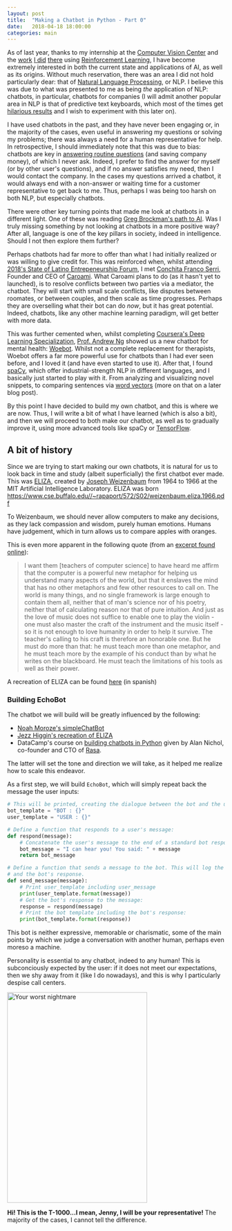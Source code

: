 ```yaml
---
layout: post
title:  "Making a Chatbot in Python - Part 0"
date:   2018-04-18 18:00:00
categories: main
---
```


As of last year, thanks to my internship at the [Computer Vision Center](http://www.cvc.uab.es) and the [work](https://github.com/PDillis/DQN-CarRacing) [I did](https://github.com/PDillis/CartPole-Cases) [there](https://github.com/PDillis/Experiment-CarRacing) using [Reinforcement Learning](https://deeplearning4j.org/deepreinforcementlearning), I have become extremely interested in both the current state and applications of AI, as well as its origins. Without much reservation, there was an area I did not hold particularly dear: that of [Natural Language Processing](https://en.wikipedia.org/wiki/Natural-language_processing), or NLP. I believe this was due to what was presented to me as being *the* application of NLP: chatbots, in particular, chatbots for companies (I will admit another popular area in NLP is that of predictive text keyboards, which most of the times get [hilarious results](https://twitter.com/botnikstudios/status/986295833451692032) and I wish to experiment with this later on).

I have used chatbots in the past, and they have never been engaging or, in the majority of the cases, even useful in answering my questions or solving my problems; there was always a need for a human representative for help. In retrospective, I should immediately note that this was due to bias: chatbots are key in [answering routine questions](https://www.ibm.com/blogs/watson/2017/10/how-chatbots-reduce-customer-service-costs-by-30-percent/) (and saving company money), of which I never ask. Indeed, I prefer to find the answer for myself (or by other user's questions), and if no answer satisfies my need, then I would contact the company. In the cases my questions arrived a chatbot, it would always end with a non-answer or waiting time for a customer representative to get back to me. Thus, perhaps I was being too harsh on both NLP, but especially chatbots.

There were other key turning points that made me look at chatbots in a different light. One of these was reading [Greg Brockman's path to AI](https://blog.gregbrockman.com/my-path-to-openai). Was I truly missing something by not looking at chatbots in a more positive way? After all, language is one of the key pillars in society, indeed in intelligence. Should I not then explore them further? 

Perhaps chatbots had far more to offer than what I had initially realized or was willing to give credit for. This was reinforced when, whilst attending [2018's State of Latino Entrepeneurship Forum](https://www.gsb.stanford.edu/events/2018-state-latino-entrepreneurship-forum), I met [Conchita Franco Serri](https://www.linkedin.com/in/conchitaserri), Founder and CEO of [Caroami](http://caroami.com/). What Caroami plans to do (as it hasn't yet to launched), is to resolve conflicts between two parties via a mediator, the chatbot. They will start with small scale conflicts, like disputes between roomates, or between couples, and then scale as time progresses. Perhaps they are overselling what their bot can do *now*, but it has great potential. Indeed, chatbots, like any other machine learning paradigm, will get better with more data.

This was further cemented when, whilst completing [Coursera's Deep Learning Specialization](https://www.coursera.org/account/accomplishments/specialization/certificate/M94FBCS34JG5), [Prof. Andrew Ng](http://www.andrewng.org/) showed us a new chatbot for mental health: [Woebot](https://woebot.io/). Whilst not a complete replacement for therapists, Woebot offers a far more powerful use for chatbots than I had ever seen before, and I loved it (and have even started to use it). After that, I found [spaCy](https://spacy.io/), which offer industrial-strength NLP in different languages, and I basically just started to play with it. From analyzing and visualizing novel snippets, to comparing sentences via [word vectors](https://blog.acolyer.org/2016/04/21/the-amazing-power-of-word-vectors/) (more on that on a later blog post).  

By this point I have decided to build my own chatbot, and this is where we are now. Thus, I will write a bit of what I have learned (which is also a bit), and then we will proceed to both make our chatbot, as well as to gradually improve it, using more advanced tools like spaCy or [TensorFlow](https://www.tensorflow.org/).

## A bit of history

Since we are trying to start making our own chatbots, it is natural for us to look back in time and study (albeit superficially) the first chatbot ever made. This was [ELIZA](https://en.wikipedia.org/wiki/ELIZA), created by [Joseph Weizenbaum](http://history.computer.org/pioneers/weizenbaum.html) from 1964 to 1966 at the MIT Artificial Intelligence Laboratory. ELIZA was born https://www.cse.buffalo.edu//~rapaport/572/S02/weizenbaum.eliza.1966.pdf


To Weizenbaum, we should never allow computers to make any decisions, as they lack compassion and wisdom, purely human emotions. Humans have judgement, which in turn allows us to compare apples with oranges. 

This is even more apparent in the following quote (from an [excerpt found online](https://web.archive.org/web/20050508173416/http://www.smeed.org/1735)):

> I want them [teachers of computer science] to have heard me affirm that the computer is a powerful new metaphor for helping us understand many aspects of the world, but that it enslaves the mind that has no other metaphors and few other resources to call on. The world is many things, and no single framework is large enough to contain them all, neither that of man's science nor of his poetry, neither that of calculating reason nor that of pure intuition. And just as the love of music does not suffice to enable one to play the violin - one must also master the craft of the instrument and the music itself - so it is not enough to love humanity in order to help it survive. The teacher's calling to his craft is therefore an honorable one. But he must do more than that: he must teach more than one metaphor, and he must teach more by the example of his conduct than by what he writes on the blackboard. He must teach the limitations of his tools as well as their power. 

A recreation of ELIZA can be found [here](http://deixilabs.com/eliza.html) (in spanish)

### Building EchoBot

The chatbot we will build will be greatly influenced by the following: 

- [Noah Moroze's simpleChatBot](https://github.com/nmoroze/SimpleChatBot)
- [Jezz Higgin's recreation of ELIZA](https://github.com/jezhiggins/eliza.py)
- DataCamp's course on [building chatbots in Python](https://www.datacamp.com/courses/building-chatbots-in-python) given by Alan Nichol, co-founder and CTO of [Rasa](http://rasa.com/). 

The latter will set the tone and direction we will take, as it helped me realize how to scale this endeavor.

As a first step, we will build `EchoBot`, which will simply repeat back the message the user inputs:

```python
# This will be printed, creating the dialogue between the bot and the user
bot_template = "BOT : {}"
user_template = "USER : {}"
```

```python
# Define a function that responds to a user's message:
def respond(message):
	# Concatenate the user's message to the end of a standard bot response
	bot_message = "I can hear you! You said: " + message
	return bot_message
```

```python
# Define a function that sends a message to the bot. This will log the message
# and the bot's response.
def send_message(message):
	# Print user_template including user_message
	print(user_template.format(message))
	# Get the bot's response to the message:
	response = respond(message)
	# Print the bot template including the bot's response:
	print(bot_template.format(response))
```

This bot is neither expressive, memorable or charismatic, some of the main points by which we judge a conversation with another human, perhaps even moreso a machine. 

Personality is essential to any chatbot, indeed to any human! This is subconciously expected by the user: if it does not meet our expectations, then we shy away from it (like I do nowadays), and this is why I particularly despise call centers. 

<div class="polaroid">
	<img src="https://images.pexels.com/photos/41280/agent-business-call-center-41280.jpeg" alt="Your worst nightmare" width="324" height="487" class = "center">
	<div class="container"><p><b>Hi! This is the T-1000...I mean, Jenny, I will be your representative!</b> The majority of the cases, I cannot tell the difference.</p>
		</div>
</div>
